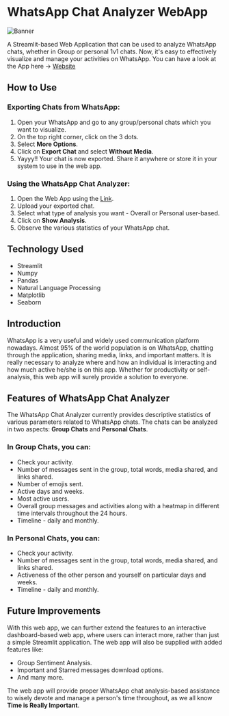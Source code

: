 # WhatsApp Chat Analyzer WebApp

![Banner](path/to/banner/image.png)

A Streamlit-based Web Application that can be used to analyze WhatsApp chats, whether in Group or personal 1v1 chats. Now, it's easy to effectively visualize and manage your activities on WhatsApp. You can have a look at the App here -> [Website](#)

## How to Use

### Exporting Chats from WhatsApp:
1. Open your WhatsApp and go to any group/personal chats which you want to visualize.
2. On the top right corner, click on the 3 dots.
3. Select **More Options**.
4. Click on **Export Chat** and select **Without Media**.
5. Yayyy!! Your chat is now exported. Share it anywhere or store it in your system to use in the web app.

### Using the WhatsApp Chat Analyzer:
1. Open the Web App using the [Link](#).
2. Upload your exported chat.
3. Select what type of analysis you want - Overall or Personal user-based.
4. Click on **Show Analysis**.
5. Observe the various statistics of your WhatsApp chat.

## Technology Used
- Streamlit
- Numpy
- Pandas
- Natural Language Processing
- Matplotlib
- Seaborn

## Introduction

WhatsApp is a very useful and widely used communication platform nowadays. Almost 95% of the world population is on WhatsApp, chatting through the application, sharing media, links, and important matters. It is really necessary to analyze where and how an individual is interacting and how much active he/she is on this app. Whether for productivity or self-analysis, this web app will surely provide a solution to everyone.

## Features of WhatsApp Chat Analyzer

The WhatsApp Chat Analyzer currently provides descriptive statistics of various parameters related to WhatsApp chats. The chats can be analyzed in two aspects: **Group Chats** and **Personal Chats**.

### In Group Chats, you can:
- Check your activity.
- Number of messages sent in the group, total words, media shared, and links shared.
- Number of emojis sent.
- Active days and weeks.
- Most active users.
- Overall group messages and activities along with a heatmap in different time intervals throughout the 24 hours.
- Timeline - daily and monthly.

### In Personal Chats, you can:
- Check your activity.
- Number of messages sent in the group, total words, media shared, and links shared.
- Activeness of the other person and yourself on particular days and weeks.
- Timeline - daily and monthly.

## Future Improvements

With this web app, we can further extend the features to an interactive dashboard-based web app, where users can interact more, rather than just a simple Streamlit application. The web app will also be supplied with added features like:
- Group Sentiment Analysis.
- Important and Starred messages download options.
- And many more.

The web app will provide proper WhatsApp chat analysis-based assistance to wisely devote and manage a person's time throughout, as we all know **Time is Really Important**.
